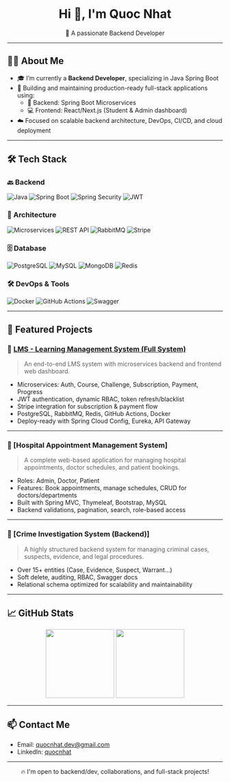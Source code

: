 <h1 align="center">Hi 👋, I'm Quoc Nhat</h1>
<p align="center">
  🚀 A passionate Backend Developer
</p>

---

## 👨‍💻 About Me

- 🎓 I’m currently a **Backend Developer**, specializing in Java Spring Boot
- 🌱 Building and maintaining production-ready full-stack applications using:
  - 🧠 Backend: Spring Boot Microservices
  - 💻 Frontend: React/Next.js (Student & Admin dashboard)
- ☁️ Focused on scalable backend architecture, DevOps, CI/CD, and cloud deployment

---

## 🛠️ Tech Stack

### 🔙 Backend
![Java](https://img.shields.io/badge/Java-ED8B00?style=flat&logo=java&logoColor=white)
![Spring Boot](https://img.shields.io/badge/Spring_Boot-6DB33F?style=flat&logo=spring-boot&logoColor=white)
![Spring Security](https://img.shields.io/badge/Security-6DB33F?style=flat&logo=spring-security&logoColor=white)
![JWT](https://img.shields.io/badge/JWT-black?style=flat&logo=JSON%20web%20tokens)

### 🧩 Architecture
![Microservices](https://img.shields.io/badge/Microservices-FF6B6B?style=flat)
![REST API](https://img.shields.io/badge/REST-API-009688?style=flat)
![RabbitMQ](https://img.shields.io/badge/RabbitMQ-FF6600?style=flat&logo=rabbitmq&logoColor=white)
![Stripe](https://img.shields.io/badge/Stripe-635BFF?style=flat&logo=stripe&logoColor=white)

### 🗄️ Database
![PostgreSQL](https://img.shields.io/badge/PostgreSQL-316192?style=flat&logo=postgresql&logoColor=white)
![MySQL](https://img.shields.io/badge/MySQL-005C84?style=flat&logo=mysql&logoColor=white)
![MongoDB](https://img.shields.io/badge/MongoDB-4EA94B?style=flat&logo=mongodb&logoColor=white)
![Redis](https://img.shields.io/badge/Redis-DC382D?style=flat&logo=redis&logoColor=white)

### 🛠️ DevOps & Tools
![Docker](https://img.shields.io/badge/Docker-2496ED?style=flat&logo=docker&logoColor=white)
![GitHub Actions](https://img.shields.io/badge/GitHub_Actions-2088FF?style=flat&logo=github-actions&logoColor=white)
![Swagger](https://img.shields.io/badge/Swagger-85EA2D?style=flat&logo=swagger&logoColor=black)

---

## 📌 Featured Projects

### 🔗 [LMS - Learning Management System (Full System)](https://github.com/quocnhat02/duolingo-clone-microservices)
> An end-to-end LMS system with microservices backend and frontend web dashboard.

- Microservices: Auth, Course, Challenge, Subscription, Payment, Progress
- JWT authentication, dynamic RBAC, token refresh/blacklist
- Stripe integration for subscription & payment flow
- PostgreSQL, RabbitMQ, Redis, GitHub Actions, Docker
- Deploy-ready with Spring Cloud Config, Eureka, API Gateway

---

### 🔗 [Hospital Appointment Management System]
> A complete web-based application for managing hospital appointments, doctor schedules, and patient bookings.

- Roles: Admin, Doctor, Patient
- Features: Book appointments, manage schedules, CRUD for doctors/departments
- Built with Spring MVC, Thymeleaf, Bootstrap, MySQL
- Backend validations, pagination, search, role-based access

---

### 🔗 [Crime Investigation System (Backend)]
> A highly structured backend system for managing criminal cases, suspects, evidence, and legal procedures.

- Over 15+ entities (Case, Evidence, Suspect, Warrant…)
- Soft delete, auditing, RBAC, Swagger docs
- Relational schema optimized for scalability and maintainability

---

## 📈 GitHub Stats

<p align="center">
  <img src="https://github-readme-stats.vercel.app/api?username=quocnhat02&show_icons=true&theme=github_dark" height="160">
  <img src="https://github-readme-stats.vercel.app/api/top-langs/?username=quocnhat02&layout=compact&theme=github_dark" height="160">
</p>

---

## 📫 Contact Me

- Email: quocnhat.dev@gmail.com  
- LinkedIn: [quocnhat](https://www.linkedin.com/in/nhat-nguyen-804213332/)  

---

<p align="center">🔥 I'm open to backend/dev, collaborations, and full-stack projects!</p>
